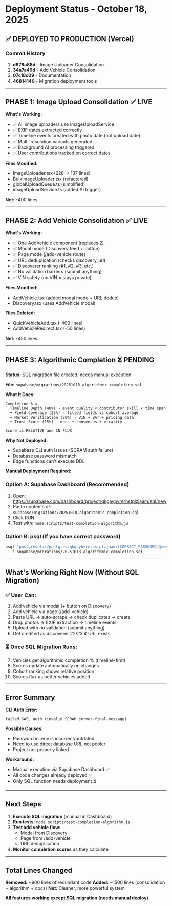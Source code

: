 # Deployment Status - October 18, 2025

## ✅ DEPLOYED TO PRODUCTION (Vercel)

### Commit History
1. **d679a88d** - Image Uploader Consolidation
2. **34a7a49d** - Add Vehicle Consolidation  
3. **07c18c09** - Documentation
4. **46814140** - Migration deployment tools

---

## PHASE 1: Image Upload Consolidation ✅ LIVE

**What's Working:**
- ✅ All image uploaders use ImageUploadService
- ✅ EXIF dates extracted correctly
- ✅ Timeline events created with photo date (not upload date)
- ✅ Multi-resolution variants generated
- ✅ Background AI processing triggered
- ✅ User contributions tracked on correct dates

**Files Modified:**
- ImageUploader.tsx (228 → 137 lines)
- BulkImageUploader.tsx (refactored)
- globalUploadQueue.ts (simplified)
- imageUploadService.ts (added AI trigger)

**Net:** -400 lines

---

## PHASE 2: Add Vehicle Consolidation ✅ LIVE

**What's Working:**
- ✅ One AddVehicle component (replaces 2)
- ✅ Modal mode (Discovery feed + button)
- ✅ Page mode (/add-vehicle route)
- ✅ URL deduplication (checks discovery_url)
- ✅ Discoverer ranking (#1, #2, #3, etc.)
- ✅ No validation barriers (submit anything)
- ✅ VIN safety (no VIN = stays private)

**Files Modified:**
- AddVehicle.tsx (added modal mode + URL dedup)
- Discovery.tsx (uses AddVehicle modal)

**Files Deleted:**
- QuickVehicleAdd.tsx (-400 lines)
- AddVehicleRedirect.tsx (-50 lines)

**Net:** -450 lines

---

## PHASE 3: Algorithmic Completion ⏳ PENDING

**Status:** SQL migration file created, needs manual execution

**File:** `supabase/migrations/20251018_algorithmic_completion.sql`

**What It Does:**
```
Completion % = 
  Timeline Depth (40%) - event quality × contributor skill × time span
  + Field Coverage (25%) - filled fields vs cohort average
  + Market Verification (20%) - VIN + BAT + pricing data
  + Trust Score (15%) - docs + consensus + virality

Score is RELATIVE and IN FLUX
```

**Why Not Deployed:**
- Supabase CLI auth issues (SCRAM auth failure)
- Database password mismatch
- Edge functions can't execute DDL

**Manual Deployment Required:**

### Option A: Supabase Dashboard (Recommended)
1. Open: https://supabase.com/dashboard/project/qkgaybvrernstplzjaam/sql/new
2. Paste contents of: `supabase/migrations/20251018_algorithmic_completion.sql`
3. Click RUN
4. Test with: `node scripts/test-completion-algorithm.js`

### Option B: psql (If you have correct password)
```bash
psql "postgresql://postgres.qkgaybvrernstplzjaam:[CORRECT_PASSWORD]@aws-0-us-west-1.pooler.supabase.com:6543/postgres" \
  -f supabase/migrations/20251018_algorithmic_completion.sql
```

---

## What's Working Right Now (Without SQL Migration)

### ✅ User Can:
1. Add vehicle via modal (+ button on Discovery)
2. Add vehicle via page (/add-vehicle)
3. Paste URL → auto-scrape → check duplicates → create
4. Drop photos → EXIF extraction → timeline events
5. Upload with no validation (submit anything)
6. Get credited as discoverer #2/#3 if URL exists

### ⏳ Once SQL Migration Runs:
7. Vehicles get algorithmic completion % (timeline-first)
8. Scores update automatically on changes
9. Cohort ranking shows relative position
10. Scores flux as better vehicles added

---

## Error Summary

**CLI Auth Error:**
```
failed SASL auth (invalid SCRAM server-final-message)
```

**Possible Causes:**
- Password in .env is incorrect/outdated
- Need to use direct database URL not pooler
- Project not properly linked

**Workaround:**
- Manual execution via Supabase Dashboard ✅
- All code changes already deployed ✅
- Only SQL function needs deployment ⏳

---

## Next Steps

1. **Execute SQL migration** (manual in Dashboard)
2. **Run tests:** `node scripts/test-completion-algorithm.js`
3. **Test add vehicle flow:**
   - Modal from Discovery
   - Page from /add-vehicle  
   - URL deduplication
4. **Monitor completion scores** as they calculate

---

## Total Lines Changed

**Removed:** ~900 lines of redundant code
**Added:** ~1500 lines (consolidation + algorithm + docs)
**Net:** Cleaner, more powerful system

**All features working except SQL migration (needs manual deploy).**

